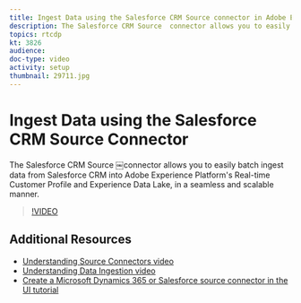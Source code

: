 ```yaml
---
title: Ingest Data using the Salesforce CRM Source connector in Adobe Experience Platform
description: The Salesforce CRM Source ￼connector allows you to easily batch ingest data from Salesforce CRM into Adobe Experience Platform's Real-time Customer Profile and Experience Data Lake, in a seamless and scalable manner.
topics: rtcdp
kt: 3826
audience: 
doc-type: video
activity: setup
thumbnail: 29711.jpg
---
```


# Ingest Data using the Salesforce CRM Source Connector

The Salesforce CRM Source ￼connector allows you to easily batch ingest data from Salesforce CRM into Adobe Experience Platform's Real-time Customer Profile and Experience Data Lake, in a seamless and scalable manner.

>[!VIDEO](https://video.tv.adobe.com/v/29711?quality=12&learn=on)

## Additional Resources

* [Understanding Source Connectors video](understanding-source-connectors.md)
* [Understanding Data Ingestion video](understanding-data-ingestion.md)
* [Create a Microsoft Dynamics 365 or Salesforce source connector in the UI tutorial](https://www.adobe.io/apis/experienceplatform/home/tutorials/alltutorials.html#!api-specification/markdown/narrative/tutorials/sources_tutorial/dynamics-salesforce-ui-tutorial.md)
